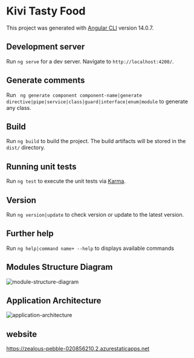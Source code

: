 # Kivi Tasty Food

This project was generated with [Angular CLI](https://github.com/angular/angular-cli) version 14.0.7.

## Development server

Run `ng serve` for a dev server. Navigate to `http://localhost:4200/`. 

## Generate comments

Run ` ng generate component component-name|generate directive|pipe|service|class|guard|interface|enum|module` to generate any class.

## Build

Run `ng build` to build the project. The build artifacts will be stored in the `dist/` directory.

## Running unit tests

Run `ng test` to execute the unit tests via [Karma](https://karma-runner.github.io).

## Version 

Run `ng version|update` to check version or update to the latest version.

## Further help

Run `ng help|command name+ --help` to displays available commands

## Modules Structure Diagram

![module-structure-diagram](../src/assets/diagram/module-structure-diagram.png)

## Application Architecture

![application-architecture](../src/assets/diagram/application-architecture.png)

## website

https://zealous-pebble-020856210.2.azurestaticapps.net




